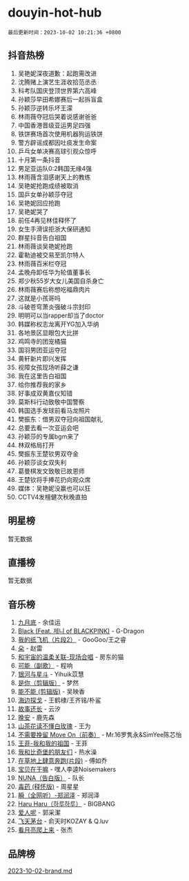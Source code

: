 # douyin-hot-hub

`最后更新时间：2023-10-02 10:21:36 +0800`

## 抖音热榜

1. 吴艳妮深夜道歉：起跑需改进
1. 沈腾赌上演艺生涯收拾范丞丞
1. 科考队国庆登顶世界第六高峰
1. 孙颖莎早田希娜赛后一起拆盲盒
1. 孙颖莎逆转乐坏王濛
1. 林雨薇夺冠后哭着说感谢爸爸
1. 中国香港晋级亚运男足四强
1. 铁饼赛场首次使用机器狗运铁饼
1. 警方辟谣成都因吐痰发生命案
1. 乒乓女单决赛高球引观众惊呼
1. 十月第一条抖音
1. 男足亚运队0:2韩国无缘4强
1. 林雨薇含泪感谢天上的教练
1. 吴艳妮抢跑成绩被取消
1. 国乒女单孙颖莎夺冠
1. 吴艳妮回应抢跑
1. 吴艳妮哭了
1. 前任4再见林佳释怀了
1. 女生手滑误拒浙大保研通知
1. 群星抖音告白祖国
1. 林雨薇谈吴艳妮抢跑
1. 霍勒迪被交易至凯尔特人
1. 林雨薇百米栏夺冠
1. 孟晚舟卸任华为轮值董事长
1. 郑少秋55岁大女儿美国自杀身亡
1. 林雨薇赛后称想吃福鼎肉片
1. 这就是小孩哥吗
1. 斗破苍穹萧炎强破斗宗封印
1. 明明可以当rapper却当了doctor
1. 韩媒称权志龙离开YG加入华纳
1. 各地景区显眼包大比拼
1. 鸡鸣寺的团宠橘猫
1. 国羽男团亚运夺冠
1. 黄轩新片即兴发挥
1. 视障女孩现场听薛之谦
1. 我在这里告白祖国
1. 给你推荐我的家乡
1. 好事成双黄嘉仪知错
1. 莫斯科行动致敬中国警察
1. 韩国选手发球前看马龙照片
1. 樊振东：借男双夺冠向祖国献礼
1. 总要去看一次亚运会吧
1. 孙颖莎的专属bgm来了
1. 林双格局打开
1. 樊振东王楚钦男双夺金
1. 孙颖莎谈女双失利
1. 葛曼棋发文致敬已故恩师
1. 王楚钦将手捧花扔向观众席
1. 媒体：吴艳妮没赢也可以狂
1. CCTV4发檀健次秋晚直拍

## 明星榜

暂无数据

## 直播榜

暂无数据

## 音乐榜

1. [九月底](https://sf6-cdn-tos.douyinstatic.com/obj/tos-cn-ve-2774/oMfewG4PDTFhF8iz3OGQ7ABH5i6fCgnMaoCbzZ) - 余佳运
1. [Black (Feat. 제니 of BLACKPINK)](https://sf6-cdn-tos.douyinstatic.com/obj/tos-cn-ve-2774/2eb92e2debbe4fe0a552bc099aef7f28) - G-Dragon
1. [我的纸飞机（片段2）](https://sf6-cdn-tos.douyinstatic.com/obj/tos-cn-ve-2774/oM2ZrKcg2CD5AeRB2gkeXOFB1IxAGJdZPazYHf) - GooGoo/王之睿
1. [朵](https://sf3-cdn-tos.douyinstatic.com/obj/tos-cn-ve-2774/932f5bdfcd7c47b880525e92ab8a4999) - 赵雷
1. [和宇宙的温柔关联-现场合唱](https://sf6-cdn-tos.douyinstatic.com/obj/tos-cn-ve-2774/o0hONGDYQBgk0e5bqDeQOonVmncA6tC2nBwZLT) - 房东的猫
1. [可能（副歌）](https://sf3-cdn-tos.douyinstatic.com/obj/tos-cn-ve-2774/cde1731888894259b333569393c2fb51) - 程响
1. [银河与星斗](https://sf6-cdn-tos.douyinstatic.com/obj/tos-cn-ve-2774/3cc0bf5f0ef140f7b6743a631bcf3c58) - Yihuik苡慧
1. [是你（剪辑版）](https://sf6-cdn-tos.douyinstatic.com/obj/tos-cn-ve-2774/46019dae783c4c969944217fe1cfafc4) - 梦然
1. [能不能 (剪辑版)](https://sf3-cdn-tos.douyinstatic.com/obj/tos-cn-ve-2774/fc4a6c45b4a34277ba4088e1d7fdff98) - 吴映香
1. [海边探戈](https://sf6-cdn-tos.douyinstatic.com/obj/tos-cn-ve-2774/os9gE0VQCGqt6VQkZDyBBYvfSDY0QFe3vVmubn) - 王鹤棣/王齐铭/朴鲨
1. [故事还长](https://sf3-cdn-tos.douyinstatic.com/obj/tos-cn-ve-2774/30a26758c8594f0ab81ac675c33ee2c5) - 云汐
1. [晚安](https://sf6-cdn-tos.douyinstatic.com/obj/tos-cn-ve-2774/a724c5e224464218839820f4e4fd632f) - 鹿先森
1. [山茶花读不懂白玫瑰](https://sf3-cdn-tos.douyinstatic.com/obj/tos-cn-ve-2774/osfn8B7DktrRHEPJgPCfDbw7QDQEkwC16BxZg9) - 王为
1. [不需要挽留 Move On（前奏）](https://sf6-cdn-tos.douyinstatic.com/obj/tos-cn-ve-2774/ooCBhgCCkF4nExzQL9WZSUbitfA8IsDkgQIYhe) - Mr.16罗隽永&SimYee陈芯怡
1. [王菲-我和我的祖国](https://sf6-cdn-tos.douyinstatic.com/obj/tos-cn-ve-2774/3ef0f373017541e18566595c96123cab) - 王菲
1. [我和比奇堡的朋友们](https://sf6-cdn-tos.douyinstatic.com/obj/tos-cn-ve-2774/f0505db981ea4a6d91453a15924a82aa) - 热水澡
1. [在草地上肆意奔跑(片段)](https://sf6-cdn-tos.douyinstatic.com/obj/tos-cn-ve-2774/8831d494742f45dabdfa8adb8b817259) - 傅如乔
1. [宝贝在干嘛](https://sf3-cdn-tos.douyinstatic.com/obj/tos-cn-ve-2774/okW4hBCfJI5B2ZEgTCtikhMW7IafzNrBQIYkpJ) - 嘿人李逵Noisemakers
1. [NUNA（告白版）](https://sf3-cdn-tos.douyinstatic.com/obj/tos-cn-ve-2774/a65828cbd8ce41a78a430a58b49f4feb) - 队长
1. [毒药 (释怀版)](https://sf3-cdn-tos.douyinstatic.com/obj/tos-cn-ve-2774/oYILMEAzspdZBIzy4frJNB8ZHPHWAhiwowd4Ad) - 周星星
1. [瞬（全网听）-郑润泽](https://sf6-cdn-tos.douyinstatic.com/obj/tos-cn-ve-2774/o4Vb9eJZClCZTnRQYy0BRSeHGrDtrkrQgIBvQt) - 郑润泽
1. [Haru Haru（하루하루）](https://sf6-cdn-tos.douyinstatic.com/obj/tos-cn-ve-2774/940c04aa98154ee7bdbaaa2ad9f28aec) - BIGBANG
1. [爱人呢](https://sf3-cdn-tos.douyinstatic.com/obj/tos-cn-ve-2774/2041dc10f3c442f1992b439a00eaf2ba) - 郭采潔
1. [飞天茅台](https://sf6-cdn-tos.douyinstatic.com/obj/tos-cn-ve-2774/o4GhTV5kIuMWmC2Ai1WzNglssgBfQaqQCSLxUU) - 俞天时KOZAY & Q.luv
1. [看月亮爬上来](https://sf3-cdn-tos.douyinstatic.com/obj/tos-cn-ve-2774/356c324112764016b25295e535f2daf0) - 张杰

## 品牌榜

[2023-10-02-brand.md](2023-10-02-brand.md)
